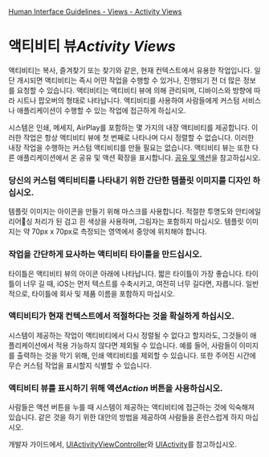 [Human Interface Guidelines - Views - Activity Views](https://developer.apple.com/design/human-interface-guidelines/ios/views/activity-views/)

# 액티비티 뷰*Activity Views*

액티비티는 복사, 즐겨찾기 또는 찾기와 같은, 현재 컨텍스트에서 유용한 작업입니다. 일단 개시되면 액티비티는 즉시 어떤 작업을 수행할 수 있거나, 진행되기 전 더 많은 정보를 요청할 수 있습니다. 액티비티는 액티비티 뷰에 의해 관리되며, 디바이스와 방향에 따라 시트나 팝오버의 형태로 나타납니다. 액티비티를 사용하여 사람들에게 커스텀 서비스나 애플리케이션이 수행할 수 있는 작업에 접근하게 하십시오.

시스템은 인쇄, 메세지, AirPlay를 포함하는 몇 가지의 내장 액티비티를 제공합니다. 이러한 작업은 항상 액티비티 뷰에 첫 번째로 나타나며 다시 정렬할 수 없습니다. 이러한 내장 작업을 수행하는 커스텀 액티비티를 만들 필요는 없습니다. 액티비티 뷰는 또한 다른 애플리케이션에서 온 공유 및 액션 확장을 표시합니다. [공유 및 액션](https://developer.apple.com/design/human-interface-guidelines/ios/extensions/sharing-and-actions)을 참고하십시오.

### 당신의 커스텀 액티비티를 나타내기 위한 간단한 템플릿 이미지를 디자인 하십시오.

템플릿 이미지는 아이콘을 만들기 위해 마스크를 사용합니다. 적절한 투명도와 안티에일리어싱 처리가 된 검고 흰 색상을 사용하며, 그림자는 포함하지 마십시오. 템플릿 이미지는 약 70px x 70px로 측정되는 영역에서 중앙에 위치해야 합니다.

### 작업을 간단하게 묘사하는 액티비티 타이틀을 만드십시오.

타이틀은 액티비티 뷰의 아이콘 아래에 나타납니다. 짧은 타이틀이 가장 좋습니다. 타이틀이 너무 길 때, iOS는 먼저 텍스트를 수축시키고, 여전히 너무 길다면, 자릅니다. 일반적으로, 타이틀에 회사 및 제품 이름을 포함하지 마십시오.

### 액티비티가 현재 컨텍스트에서 적절하다는 것을 확실하게 하십시오.

시스템이 제공하는 작업이 액티비티에서 다시 정렬될 수 없다고 할지라도, 그것들이 애플리케이션에서 적용 가능하지 않다면 제외될 수 있습니다. 예를 들어, 사람들이 이미지를 출력하는 것을 막기 위해, 인쇄 액티비티를 제외할 수 있습니다. 또한 주어진 시간에 무슨 커스텀 작업을 표시할지 식별할 수 있습니다.

### 액티비티 뷰를 표시하기 위해 액션*Action* 버튼을 사용하십시오.

사람들은 액션 버튼을 누를 때 시스템이 제공하는 액티비티에 접근하는 것에 익숙해져 있습니다. 같은 것을 하기 위한 대안의 방법을 제공하여 사람들을 혼란스럽게 하지 마십시오.

개발자 가이드에서, [UIActivityViewController](https://developer.apple.com/documentation/uikit/uiactivityviewcontroller)와 [UIActivity](https://developer.apple.com/documentation/uikit/uiactivity)를 참고하십시오.